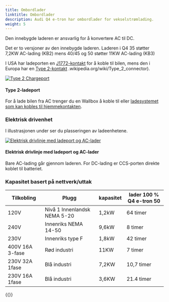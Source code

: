 ```yaml
---
title: Ombordlader
linktitle: Ombordlader
description: Audi Q4 e-tron har ombordlader for vekselstrømlading.
weight: 5
---
```

<!-- markdownlint-disable MD033 -->

Den innebygde laderen er ansvarlig for å konvertere AC til DC.

Det er to versjoner av den innebygde laderen. Laderen i Q4 35 støtter 7,2KW AC-lading (KB2) mens 40/45 og 50 støtter 11KW AC-lading (KB3)

I USA har ladeporten en [J1772-kontakt](https://en.wikipedia.org/wiki/SAE_J1772) for å koble til bilen, mens den i Europa har en [Type 2-kontakt](https://no) .wikipedia.org/wiki/Type_2_connector).

<figur>
    <a href="https://media.electrichasgoneaudi.net/multimedia/models/q4-e-tron/technology/onboardcharger/chargeport_right.jpg">
        <img src="https://media.electrichasgoneaudi.net/multimedia/models/q4-e-tron/technology/onboardcharger/chargeport_rights.jpg" class="img-fluid" alt="Type 2 Chargeport" title="Type 2 Chargeport">
    </a>
    <figcaption><h4>Type 2-ladeport</h4></figcaption>
</figur>

For å lade bilen fra AC trenger du en Wallbox å koble til eller [ladesystemet som kan kobles til hjemmekontakten](../chargesystem).

### Elektrisk drivenhet

I illustrasjonen under ser du plasseringen av ladeenhetene.

<figur>
    <a href="https://media.electrichasgoneaudi.net/multimedia/models/q4-e-tron/technology/onboardcharger/electricdrivetrain.jpg">
        <img src="https://media.electrichasgoneaudi.net/multimedia/models/q4-e-tron/technology/onboardcharger/electricdrivetrains.jpg" class="img-fluid" alt="Elektrisk drivlinje med ladeport og AC-lader" title="Elektrisk drivlinje med ladeport og AC-lader">
    </a>
    <figcaption><h4>Elektrisk drivlinje med ladeport og AC-lader</h4></figcaption>
</figur>

 Bare AC-lading går gjennom laderen. For DC-lading er CCS-porten direkte koblet til batteriet.

### Kapasitet basert på nettverk/uttak

| Tilkobling | Plugg | kapasitet | lader 100 % Q4 e-tron 50 |
| ------| ------| ---- |------- |
| 120V | Nivå 1 Innenlandsk NEMA 5-20 | 1,2kW | 64 timer |
| 240V | Innenriks NEMA 14-50 | 9,6kW | 8 timer |
| 230V | Innenriks type F | 1,8kW | 42 timer |
| 400V 16A 3-fase | Rød industri | 11KW | 7 timer |
| 230V 32A 1fase | Blå industri | 7,2KW | 10,7 timer |
| 230V 16A 1fase | Blå industri | 3,6KW | 21.4 timer |

{{<children description="true" />}}
